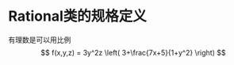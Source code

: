 Rational类的规格定义
================================================================================
有理数是可以用比例 $$ f(x,y,z) = 3y^2z \left( 3+\frac{7x+5}{1+y^2} \right) $$
